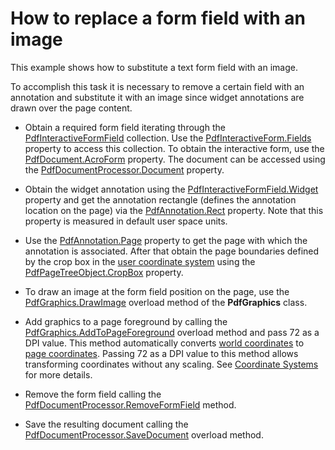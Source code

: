 # How to replace a form field with an image

This example shows how to substitute a text form field with an image.

To accomplish this task it is necessary to remove a certain field with an annotation and substitute it with an image since widget annotations are drawn over the page content.

-	Obtain a required form field iterating through the <a href="https://documentation.devexpress.com/CoreLibraries/DevExpress.Pdf.PdfInteractiveFormField.class">PdfInteractiveFormField</a> collection. Use the <a href="https://documentation.devexpress.com/CoreLibraries/DevExpress.Pdf.PdfInteractiveForm.Fields.property">PdfInteractiveForm.Fields</a>  property to access this collection. To obtain the interactive form, use the <a href="https://documentation.devexpress.com/CoreLibraries/DevExpress.Pdf.PdfDocument.AcroForm.property">PdfDocument.AcroForm</a> property. The document can be accessed using the <a href="https://documentation.devexpress.com/OfficeFileAPI/DevExpress.Pdf.PdfDocumentProcessor.Document.property">PdfDocumentProcessor.Document</a> property.

-	Obtain the widget annotation using the <a href="https://documentation.devexpress.com/CoreLibraries/DevExpress.Pdf.PdfInteractiveFormField.Widget.property">PdfInteractiveFormField.Widget</a> property and get the annotation rectangle (defines the annotation location on the page) via the <a href="https://documentation.devexpress.com/CoreLibraries/DevExpress.Pdf.PdfAnnotation.Rect.property">PdfAnnotation.Rect</a> property. Note that this property is measured in default user space units. 

-	Use the <a href="https://documentation.devexpress.com/CoreLibraries/DevExpress.Pdf.PdfAnnotation.Page.property">PdfAnnotation.Page</a>  property to get the page with which the annotation is associated. After that obtain the page boundaries defined by the crop box in the <a href="https://documentation.devexpress.com/OfficeFileAPI/120032/PDF-Document-API/Coordinate-Systems#User">user coordinate system</a> using the <a href="https://documentation.devexpress.com/CoreLibraries/DevExpress.Pdf.PdfPageTreeObject.CropBox.property">PdfPageTreeObject.CropBox</a> property. 
-	To draw an image at the form field position on the page, use the <a href="https://documentation.devexpress.com/CoreLibraries/DevExpress.Pdf.PdfGraphics.DrawImage.method(RvMF4Q)">PdfGraphics.DrawImage</a>  overload method of the **PdfGraphics** class.

-	Add graphics to a page foreground by calling the <a href="https://documentation.devexpress.com/CoreLibraries/DevExpress.Pdf.PdfGraphics.AddToPageForeground.overloads">PdfGraphics.AddToPageForeground</a> overload method and pass 72 as a DPI value. This method automatically converts <a href="https://documentation.devexpress.com/OfficeFileAPI/120032/PDF-Document-API/Coordinate-Systems#World">world coordinates</a> to <a href="https://documentation.devexpress.com/OfficeFileAPI/120032/PDF-Document-API/Coordinate-Systems#Page">page coordinates</a>. Passing 72 as a DPI value to this method allows transforming coordinates without any scaling. See <a href="https://documentation.devexpress.com/OfficeFileAPI/120032/PDF-Document-API/Coordinate-Systems">Coordinate Systems</a> for more details. 
-	Remove the form field calling the <a href="https://documentation.devexpress.com/OfficeFileAPI/DevExpress.Pdf.PdfDocumentProcessor.RemoveFormField.method">PdfDocumentProcessor.RemoveFormField</a> method. 
-	Save the resulting document calling the <a href="https://documentation.devexpress.com/OfficeFileAPI/DevExpress.Pdf.PdfDocumentProcessor.SaveDocument.overloads">PdfDocumentProcessor.SaveDocument</a> overload method. 

<br/>


